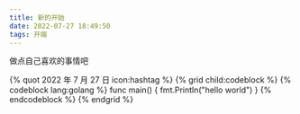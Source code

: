 ```yaml
---
title: 新的开始
date: 2022-07-27 18:49:50
tags: 开端
---
```


做点自己喜欢的事情吧

<!-- more -->

{% quot 2022 年 7 月 27 日 icon:hashtag %}
{% grid child:codeblock %}
{% codeblock lang:golang %}
func main() {
    fmt.Println("hello world")
}
{% endcodeblock %}
{% endgrid %}

